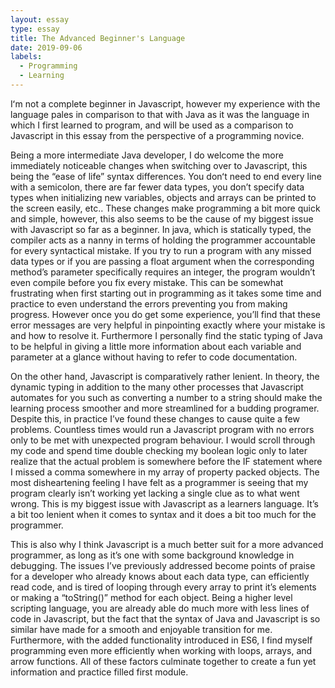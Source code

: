 ```yaml
---
layout: essay
type: essay
title: The Advanced Beginner's Language
date: 2019-09-06
labels:
  - Programming
  - Learning
---
```

Iʻm not a complete beginner in Javascript, however my experience with the language pales in comparison to that with Java as it was the language in which I first learned to program, and will be used as a comparison to Javascript in this essay from the perspective of a programming novice. 

Being a more intermediate Java developer, I do welcome the more immediately noticeable changes when switching over to Javascript, this being the “ease of life” syntax differences. You donʻt need to end every line with a semicolon, there are far fewer data types, you don’t specify data types when initializing new variables, objects and arrays can be printed to the screen easily, etc.. These changes make programming a bit more quick and simple, however, this also seems to be the cause of my biggest issue with Javascript so far as a beginner. In java, which is statically typed, the compiler acts as a nanny in terms of holding the programmer accountable for every syntactical mistake. If you try to run a program with any missed data types or if you are passing a float argument when the corresponding method’s parameter specifically requires an integer, the program wouldn’t even compile before you fix every mistake. This can be somewhat frustrating when first starting out in programming as it takes some time and practice to even understand the errors preventing you from making progress. However once you do get some experience, you’ll find that these error messages are very helpful in pinpointing exactly where your mistake is and how to resolve it. Furthermore I personally find the static typing of Java to be helpful in giving a little more information about each variable and parameter at a glance without having to refer to code documentation.

On the other hand, Javascript is comparatively rather lenient. In theory, the dynamic typing in addition to the many other processes that Javascript automates for you such as converting a number to a string should make the learning process smoother and more streamlined for a budding programer. Despite this, in practice I’ve found these changes to cause quite a few problems. Countless times would run a Javascript program with no errors only to be met with unexpected program behaviour. I would scroll through my code and spend time double checking my boolean logic only to later realize that the actual problem is somewhere before the IF statement where I missed a comma somewhere in my array of property packed objects. The most disheartening feeling I have felt as a programmer is seeing that my program clearly isn’t working yet lacking a single clue as to what went wrong. This is my biggest issue with Javascript as a learners language. It’s a bit too lenient when it comes to syntax and it does a bit too much for the programmer. 

This is also why I think Javascript is a much better suit for a more advanced programmer, as long as it’s one with some background knowledge in debugging. The issues I’ve previously addressed become points of praise for a developer who already knows about each data type, can efficiently read code, and is tired of looping through every array to print it’s elements or making a “toString()” method for each object. Being a higher level scripting language, you are already able do much more with less lines of code in Javascript, but the fact that the syntax of Java and Javascript is so similar have made for a smooth and enjoyable transition for me. Furthermore, with the added functionality introduced in ES6, I find myself programming even more efficiently when working with loops, arrays, and arrow functions. All of these factors culminate together to create a fun yet information and practice filled first module.
